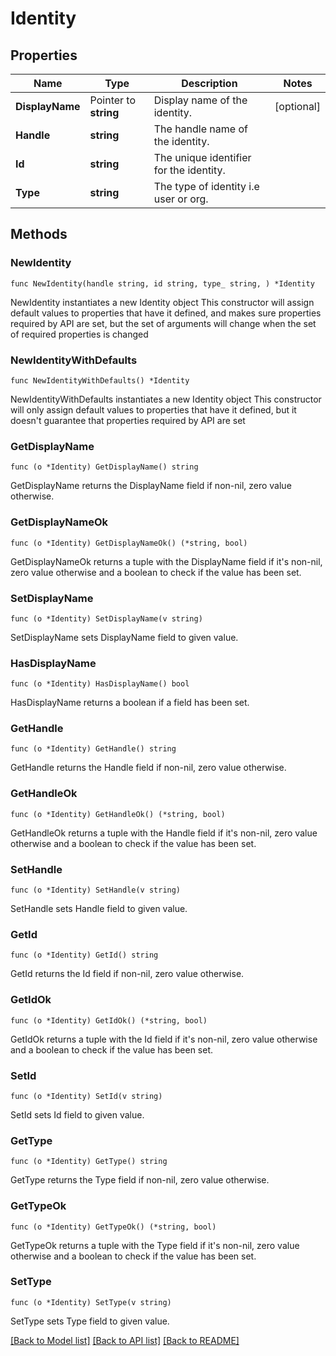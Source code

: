 # Identity

## Properties

Name | Type | Description | Notes
------------ | ------------- | ------------- | -------------
**DisplayName** | Pointer to **string** | Display name of the identity. | [optional] 
**Handle** | **string** | The handle name of the identity. | 
**Id** | **string** | The unique identifier for the identity. | 
**Type** | **string** | The type of identity i.e user or org. | 

## Methods

### NewIdentity

`func NewIdentity(handle string, id string, type_ string, ) *Identity`

NewIdentity instantiates a new Identity object
This constructor will assign default values to properties that have it defined,
and makes sure properties required by API are set, but the set of arguments
will change when the set of required properties is changed

### NewIdentityWithDefaults

`func NewIdentityWithDefaults() *Identity`

NewIdentityWithDefaults instantiates a new Identity object
This constructor will only assign default values to properties that have it defined,
but it doesn't guarantee that properties required by API are set

### GetDisplayName

`func (o *Identity) GetDisplayName() string`

GetDisplayName returns the DisplayName field if non-nil, zero value otherwise.

### GetDisplayNameOk

`func (o *Identity) GetDisplayNameOk() (*string, bool)`

GetDisplayNameOk returns a tuple with the DisplayName field if it's non-nil, zero value otherwise
and a boolean to check if the value has been set.

### SetDisplayName

`func (o *Identity) SetDisplayName(v string)`

SetDisplayName sets DisplayName field to given value.

### HasDisplayName

`func (o *Identity) HasDisplayName() bool`

HasDisplayName returns a boolean if a field has been set.

### GetHandle

`func (o *Identity) GetHandle() string`

GetHandle returns the Handle field if non-nil, zero value otherwise.

### GetHandleOk

`func (o *Identity) GetHandleOk() (*string, bool)`

GetHandleOk returns a tuple with the Handle field if it's non-nil, zero value otherwise
and a boolean to check if the value has been set.

### SetHandle

`func (o *Identity) SetHandle(v string)`

SetHandle sets Handle field to given value.


### GetId

`func (o *Identity) GetId() string`

GetId returns the Id field if non-nil, zero value otherwise.

### GetIdOk

`func (o *Identity) GetIdOk() (*string, bool)`

GetIdOk returns a tuple with the Id field if it's non-nil, zero value otherwise
and a boolean to check if the value has been set.

### SetId

`func (o *Identity) SetId(v string)`

SetId sets Id field to given value.


### GetType

`func (o *Identity) GetType() string`

GetType returns the Type field if non-nil, zero value otherwise.

### GetTypeOk

`func (o *Identity) GetTypeOk() (*string, bool)`

GetTypeOk returns a tuple with the Type field if it's non-nil, zero value otherwise
and a boolean to check if the value has been set.

### SetType

`func (o *Identity) SetType(v string)`

SetType sets Type field to given value.



[[Back to Model list]](../README.md#documentation-for-models) [[Back to API list]](../README.md#documentation-for-api-endpoints) [[Back to README]](../README.md)


